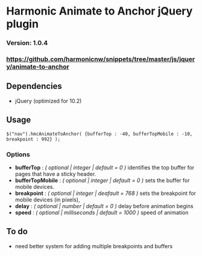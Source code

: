 # Harmonic Animate to Anchor jQuery plugin
### Version: 1.0.4
### https://github.com/harmonicnw/snippets/tree/master/js/jquery/animate-to-anchor

## Dependencies

* jQuery (optimized for 10.2)

## Usage

```
$("nav").hmcAnimateToAnchor( {bufferTop : -40, bufferTopMobile : -10, breakpoint : 992} );

```

### Options

* **bufferTop** : *( optional | integer | default = 0 )* identifies the top buffer for pages that have a sticky header.
* **bufferTopMobile** : *( optional | integer | default = 0 )* sets the buffer for mobile devices.
* **breakpoint** : *( optional | integer | deafault = 768 )* sets the breakpoint for mobile devices (in pixels),
* **delay** : *( optional | number | default = 0 )* delay before animation begins
* **speed** : *( optional | milliseconds | default = 1000 )* speed of animation

## To do

* need better system for adding multiple breakpoints and buffers
